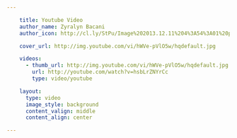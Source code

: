 ```yaml
---

    title: Youtube Video
    author_name: Zyralyn Bacani
    author_icon: http://cl.ly/StPu/Image%202013.12.11%204%3A54%3A01%20pm.png

    cover_url: http://img.youtube.com/vi/hWVe-pVlO5w/hqdefault.jpg

    videos:
      - thumb_url: http://img.youtube.com/vi/hWVe-pVlO5w/hqdefault.jpg
        url: http://youtube.com/watch?v=hsbLrZNYrCc
        type: video/youtube

    layout:
      type: video
      image_style: background
      content_valign: middle
      content_align: center

---
```

